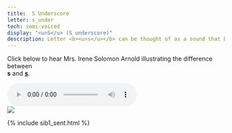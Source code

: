 ```yaml
---
title:  S Underscore
letter: s_under
tech: semi-voiced
display: "<u>S</u> (S underscore)"
description: Letter <b><u>s</u></b> can be thought of as a sound that begins as Tanacross <b>s</b> and ends as Tanacross <b>z</b>. This sound occurs only at the start of a syllable.
---
```



Click below to hear Mrs. Irene Solomon Arnold illustrating the difference between <br><b>s</b> and <b><u>s</u></b>.


<div class="audiobox">
<div class="audio">
<audio controls src="{{ site.baseurl }}/assets/audio/s_s_under_comp.mp3" type="audio/mpeg">Your browser does not support the audio element.</audio>
</div>
<div class="text">
<img src="{{ site.baseurl }}/assets/gif/s_s_under_comp.gif" border="0" />
</div>
</div>

{% include sib1_sent.html %}

						